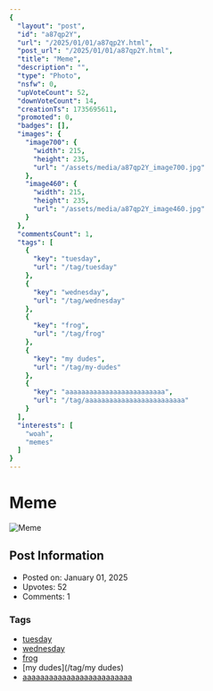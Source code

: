 ```yaml
---
{
  "layout": "post",
  "id": "a87qp2Y",
  "url": "/2025/01/01/a87qp2Y.html",
  "post_url": "/2025/01/01/a87qp2Y.html",
  "title": "Meme",
  "description": "",
  "type": "Photo",
  "nsfw": 0,
  "upVoteCount": 52,
  "downVoteCount": 14,
  "creationTs": 1735695611,
  "promoted": 0,
  "badges": [],
  "images": {
    "image700": {
      "width": 215,
      "height": 235,
      "url": "/assets/media/a87qp2Y_image700.jpg"
    },
    "image460": {
      "width": 215,
      "height": 235,
      "url": "/assets/media/a87qp2Y_image460.jpg"
    }
  },
  "commentsCount": 1,
  "tags": [
    {
      "key": "tuesday",
      "url": "/tag/tuesday"
    },
    {
      "key": "wednesday",
      "url": "/tag/wednesday"
    },
    {
      "key": "frog",
      "url": "/tag/frog"
    },
    {
      "key": "my dudes",
      "url": "/tag/my-dudes"
    },
    {
      "key": "aaaaaaaaaaaaaaaaaaaaaaaaa",
      "url": "/tag/aaaaaaaaaaaaaaaaaaaaaaaaa"
    }
  ],
  "interests": [
    "woah",
    "memes"
  ]
}
---
```


# Meme

![Meme](/assets/media/a87qp2Y_image700.jpg)

## Post Information

- Posted on: January 01, 2025
- Upvotes: 52
- Comments: 1

### Tags

- [tuesday](/tag/tuesday)
- [wednesday](/tag/wednesday)
- [frog](/tag/frog)
- [my dudes](/tag/my dudes)
- [aaaaaaaaaaaaaaaaaaaaaaaaa](/tag/aaaaaaaaaaaaaaaaaaaaaaaaa)
